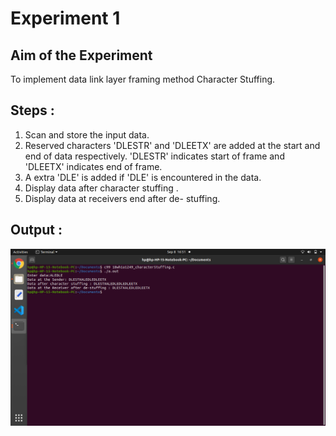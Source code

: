 # Experiment 1

## Aim of the Experiment
To implement data link layer framing method Character Stuffing.

## Steps :
1. Scan and store the input data.
2. Reserved characters 'DLESTR' and 'DLEETX' are added at the start and end of data respectively. 'DLESTR' indicates start of frame and 'DLEETX' indicates end of frame.
3. A extra 'DLE' is added if 'DLE' is encountered in the data.
4. Display data after character stuffing .
5. Display data at receivers end after de- stuffing.

## Output :

![output](output_characterStuffing.png)
